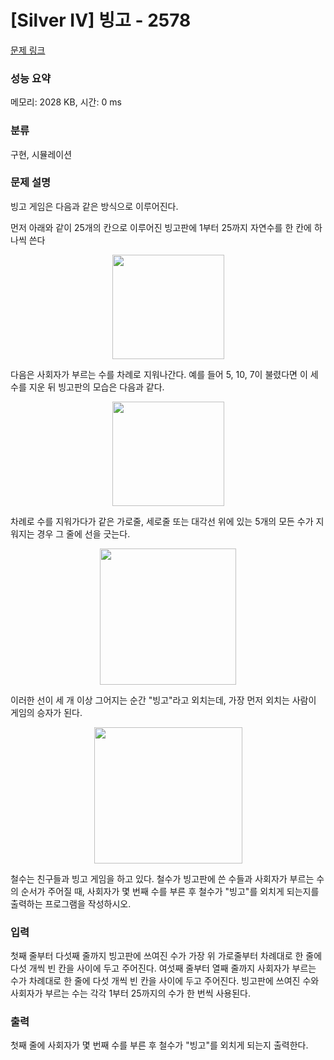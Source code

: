 # [Silver IV] 빙고 - 2578 

[문제 링크](https://www.acmicpc.net/problem/2578) 

### 성능 요약

메모리: 2028 KB, 시간: 0 ms

### 분류

구현, 시뮬레이션

### 문제 설명

<p>빙고 게임은 다음과 같은 방식으로 이루어진다.</p>

<p>먼저 아래와 같이 25개의 칸으로 이루어진 빙고판에 1부터 25까지 자연수를 한 칸에 하나씩 쓴다</p>

<p style="text-align: center;"><img alt="" src="https://upload.acmicpc.net/5e2e03f0-5561-43c3-9b65-a752837732ef/-/preview/" style="width: 179px; height: 167px;"></p>

<p>다음은 사회자가 부르는 수를 차례로 지워나간다. 예를 들어 5, 10, 7이 불렸다면 이 세 수를 지운 뒤 빙고판의 모습은 다음과 같다.</p>

<p style="text-align: center;"><img alt="" src="https://upload.acmicpc.net/6fc024b4-5bf7-42de-b303-406db2e3ff5b/-/preview/" style="width: 179px; height: 167px;"></p>

<p>차례로 수를 지워가다가 같은 가로줄, 세로줄 또는 대각선 위에 있는 5개의 모든 수가 지워지는 경우 그 줄에 선을 긋는다.</p>

<p style="text-align: center;"><img alt="" src="https://upload.acmicpc.net/b5ffac7e-7db4-4d54-bf2b-63ac7d6807d8/-/preview/" style="width: 218px; height: 218px;"></p>

<p>이러한 선이 세 개 이상 그어지는 순간 "빙고"라고 외치는데, 가장 먼저 외치는 사람이 게임의 승자가 된다.</p>

<p style="text-align: center;"><img alt="" src="https://upload.acmicpc.net/f86e3bcc-54da-420a-8f06-9600cb06eeaa/-/preview/" style="width: 237px; height: 218px;"></p>

<p>철수는 친구들과 빙고 게임을 하고 있다. 철수가 빙고판에 쓴 수들과 사회자가 부르는 수의 순서가 주어질 때, 사회자가 몇 번째 수를 부른 후 철수가 "빙고"를 외치게 되는지를 출력하는 프로그램을 작성하시오.</p>

### 입력 

 <p>첫째 줄부터 다섯째 줄까지 빙고판에 쓰여진 수가 가장 위 가로줄부터 차례대로 한 줄에 다섯 개씩 빈 칸을 사이에 두고 주어진다. 여섯째 줄부터 열째 줄까지 사회자가 부르는 수가 차례대로 한 줄에 다섯 개씩 빈 칸을 사이에 두고 주어진다. 빙고판에 쓰여진 수와 사회자가 부르는 수는 각각 1부터 25까지의 수가 한 번씩 사용된다.</p>

### 출력 

 <p>첫째 줄에 사회자가 몇 번째 수를 부른 후 철수가 "빙고"를 외치게 되는지 출력한다.</p>


